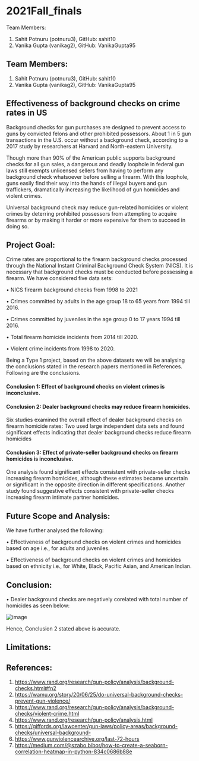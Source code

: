 # 2021Fall_finals

Team Members:

1. Sahit Potnuru (potnuru3), GitHub: sahit10
2. Vanika Gupta (vanikag2), GitHub: VanikaGupta95

## Team Members:
1.	Sahit Potnuru (potnuru3), GitHub: sahit10
2.	Vanika Gupta (vanikag2), GitHub: VanikaGupta95
## Effectiveness of background checks on crime rates in US
Background checks for gun purchases are designed to prevent access to guns by convicted felons and other prohibited possessors. About 1 in 5 gun transactions in the U.S. occur without a background check, according to a 2017 study by researchers at Harvard and North-eastern University.

Though more than 90% of the American public supports background checks for all gun sales, a dangerous and deadly loophole in federal gun laws still exempts unlicensed sellers from having to perform any background check whatsoever before selling a firearm. With this loophole, guns easily find their way into the hands of illegal buyers and gun traffickers, dramatically increasing the likelihood of gun homicides and violent crimes.

Universal background check may reduce gun-related homicides or violent crimes by deterring prohibited possessors from attempting to acquire firearms or by making it harder or more expensive for them to succeed in doing so.

## Project Goal:
Crime rates are proportional to the firearm background checks processed through the National Instant Criminal Background Check System (NICS). It is necessary that background checks must be conducted before possessing a firearm. We have considered five data sets:

•	NICS firearm background checks from 1998 to 2021

•	Crimes committed by adults in the age group 18 to 65 years from 1994 till 2016.

•	Crimes committed by juveniles in the age group 0 to 17 years 1994 till 2016.

•	Total firearm homicide incidents from 2014 till 2020.

•	Violent crime incidents from 1998 to 2020.

Being a Type 1 project, based on the above datasets we will be analysing the conclusions stated in the research papers mentioned in References. Following are the conclusions.

#### Conclusion 1: Effect of background checks on violent crimes is inconclusive. 

#### Conclusion 2: Dealer background checks may reduce firearm homicides.

Six studies examined the overall effect of dealer background checks on firearm homicide rates: Two used large independent data sets and found significant effects indicating that dealer background checks reduce firearm homicides

#### Conclusion 3: Effect of private-seller background checks on firearm homicides is inconclusive.

One analysis found significant effects consistent with private-seller checks increasing firearm homicides, although these estimates became uncertain or significant in the opposite direction in different specifications. Another study found suggestive effects consistent with private-seller checks increasing firearm intimate partner homicides.

## Future Scope and Analysis:

We have further analysed the following:

•	Effectiveness of background checks on violent crimes and homicides based on age i.e., for adults and juveniles.

•	Effectiveness of background checks on violent crimes and homicides based on ethnicity i.e., for White, Black, Pacific Asian, and American Indian. 

## Conclusion:
•	Dealer background checks are negatively corelated with total number of homicides as seen below:

 ![image](https://user-images.githubusercontent.com/89816055/144548705-332a72a5-3819-4c47-8654-7af8a1d46796.png)


Hence, Conclusion 2 stated above is accurate. 

## Limitations:

## References:
1.	https://www.rand.org/research/gun-policy/analysis/background-checks.html#fn2
2.	https://wamu.org/story/20/06/25/do-universal-background-checks-prevent-gun-violence/
3.	https://www.rand.org/research/gun-policy/analysis/background-checks/violent-crime.html
4.	https://www.rand.org/research/gun-policy/analysis.html
5.	https://giffords.org/lawcenter/gun-laws/policy-areas/background-checks/universal-background-
6.	https://www.gunviolencearchive.org/last-72-hours
7.	https://medium.com/@szabo.bibor/how-to-create-a-seaborn-correlation-heatmap-in-python-834c0686b88e



